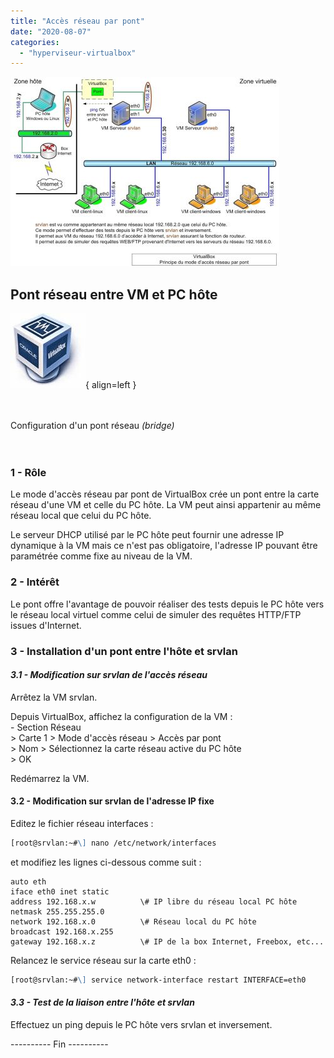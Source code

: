 ```yaml
---
title: "Accès réseau par pont"
date: "2020-08-07"
categories: 
  - "hyperviseur-virtualbox"
---
```


[![Synoptique - Réseau virtuel : Présentation des flux ICMP (ping)](../wp-content/uploads/2023/03/virtualbox-acces-reseau-pont-430x303.jpg "Cliquez pour agrandir l'image")](../wp-content/uploads/2023/03/virtualbox-acces-reseau-pont.jpg)


## Pont réseau entre VM et PC hôte

![Logo - VirtualBox](../wp-content/uploads/2019/02/logo-virtualbox.jpg){ align=left }

&nbsp;  
&nbsp;  
Configuration d'un pont réseau *(bridge)*
&nbsp;  
&nbsp; 
&nbsp;  
&nbsp;  


### 1 - Rôle

Le mode d'accès réseau par pont de VirtualBox crée un pont entre la carte réseau d'une VM et celle du PC hôte. La VM peut ainsi appartenir au même réseau local que celui du PC hôte.

Le serveur DHCP utilisé par le PC hôte peut fournir une adresse IP dynamique à la VM mais ce n'est pas obligatoire, l'adresse IP pouvant être paramétrée comme fixe au niveau de la VM.

### 2 - Intérêt

Le pont offre l'avantage de pouvoir réaliser des tests depuis le PC hôte vers le réseau local virtuel comme celui de simuler des requêtes HTTP/FTP issues d'Internet.

### 3 - Installation d'un pont entre l'hôte et srvlan

#### _3.1 - Modification sur srvlan de l'accès réseau_

Arrêtez la VM srvlan.

Depuis VirtualBox, affichez la configuration de la VM :  
\- Section Réseau  
\> Carte 1 > Mode d'accès réseau > Accès par pont  
\> Nom > Sélectionnez la carte réseau active du PC hôte  
\> OK

Redémarrez la VM.

#### 3.2 - Modification sur srvlan de l'adresse IP fixe

Editez le fichier réseau interfaces :

```markdown
[root@srvlan:~#\] nano /etc/network/interfaces
```

et modifiez les lignes ci-dessous comme suit :

```
auto eth
iface eth0 inet static
address 192.168.x.w          \# IP libre du réseau local PC hôte
netmask 255.255.255.0
network 192.168.x.0          \# Réseau local du PC hôte
broadcast 192.168.x.255
gateway 192.168.x.z          \# IP de la box Internet, Freebox, etc...
```

Relancez le service réseau sur la carte eth0 :

```markdown
[root@srvlan:~#\] service network-interface restart INTERFACE=eth0
```

#### _3.3 - Test de la liaison entre l'hôte et srvlan_

Effectuez un ping depuis le PC hôte vers srvlan et inversement.

\---------- Fin ----------
